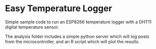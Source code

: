 # Easy Temperature Logger

Simple sample code to run an ESP8266 temperature logger with a DHT11 digital temperature sensor.

The analysis folder includes a simple python server which will log posts from the microcontroller, and an R script which will plot the results.
